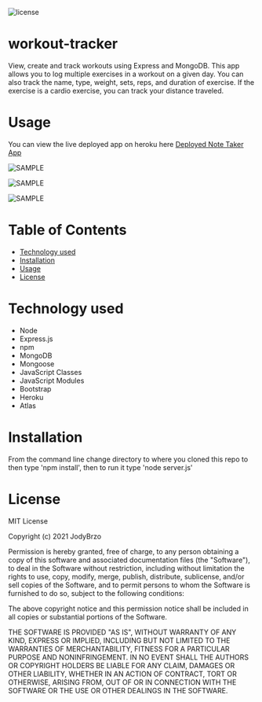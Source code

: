![license](https://img.shields.io/static/v1?label=license&message=MIT&color=brightgreen)

# workout-tracker
 View, create and track workouts using Express and MongoDB.  This app allows you to log multiple exercises in a workout on a given day. You can also track the name, type, weight, sets, reps, and duration of exercise. If the exercise is a cardio exercise, you can track your distance traveled.


# Usage
You can view the live deployed app on heroku here [Deployed Note Taker App ](https://brzo-workout-tracker.herokuapp.com/)


![SAMPLE](public/assets/img/mockup-start.png)

![SAMPLE](public/assets/img/mockup-add.png)

![SAMPLE](public/assets/img/mockup-stats.png)


# Table of Contents 

* [Technology used](#Technology%20used)
* [Installation](#Installation)
* [Usage](#Usage)
* [License](#License)


# Technology used

* Node
* Express.js
* npm
* MongoDB
* Mongoose
* JavaScript Classes
* JavaScript Modules
* Bootstrap
* Heroku
* Atlas


# Installation 

From the command line change directory to where you cloned this repo to then type 'npm install', then to run it type 'node server.js'


# License
MIT License

Copyright (c) 2021 JodyBrzo

Permission is hereby granted, free of charge, to any person obtaining a copy 
of this software and associated documentation files (the "Software"), to deal
in the Software without restriction, including without limitation the rights
to use, copy, modify, merge, publish, distribute, sublicense, and/or sell
copies of the Software, and to permit persons to whom the Software is
furnished to do so, subject to the following conditions:

The above copyright notice and this permission notice shall be included in all
copies or substantial portions of the Software.

THE SOFTWARE IS PROVIDED "AS IS", WITHOUT WARRANTY OF ANY KIND, EXPRESS OR
IMPLIED, INCLUDING BUT NOT LIMITED TO THE WARRANTIES OF MERCHANTABILITY,
FITNESS FOR A PARTICULAR PURPOSE AND NONINFRINGEMENT. IN NO EVENT SHALL THE
AUTHORS OR COPYRIGHT HOLDERS BE LIABLE FOR ANY CLAIM, DAMAGES OR OTHER
LIABILITY, WHETHER IN AN ACTION OF CONTRACT, TORT OR OTHERWISE, ARISING FROM,
OUT OF OR IN CONNECTION WITH THE SOFTWARE OR THE USE OR OTHER DEALINGS IN THE
SOFTWARE.